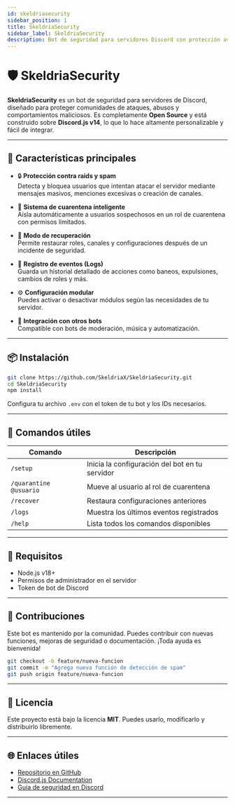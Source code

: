 ```yaml
---
id: skeldriasecurity
sidebar_position: 1
title: SkeldriaSecurity
sidebar_label: SkeldriaSecurity
description: Bot de seguridad para servidores Discord con protección avanzada contra raids, spam y usuarios maliciosos.
---
```


# 🛡️ SkeldriaSecurity

**SkeldriaSecurity** es un bot de seguridad para servidores de Discord, diseñado para proteger comunidades de ataques, abusos y comportamientos maliciosos. Es completamente **Open Source** y está construido sobre **Discord.js v14**, lo que lo hace altamente personalizable y fácil de integrar.

---

## 🚀 Características principales

- 🔒 **Protección contra raids y spam**  
  Detecta y bloquea usuarios que intentan atacar el servidor mediante mensajes masivos, menciones excesivas o creación de canales.

- 🧠 **Sistema de cuarentena inteligente**  
  Aísla automáticamente a usuarios sospechosos en un rol de cuarentena con permisos limitados.

- 🔁 **Modo de recuperación**  
  Permite restaurar roles, canales y configuraciones después de un incidente de seguridad.

- 📜 **Registro de eventos (Logs)**  
  Guarda un historial detallado de acciones como baneos, expulsiones, cambios de roles y más.

- ⚙️ **Configuración modular**  
  Puedes activar o desactivar módulos según las necesidades de tu servidor.

- 🧩 **Integración con otros bots**  
  Compatible con bots de moderación, música y automatización.

---

## 📦 Instalación

```bash
git clone https://github.com/SkeldriaX/SkeldriaSecurity.git
cd SkeldriaSecurity
npm install
```

Configura tu archivo `.env` con el token de tu bot y los IDs necesarios.

---

## 🧪 Comandos útiles

| Comando | Descripción |
|--------|-------------|
| `/setup` | Inicia la configuración del bot en tu servidor |
| `/quarantine @usuario` | Mueve al usuario al rol de cuarentena |
| `/recover` | Restaura configuraciones anteriores |
| `/logs` | Muestra los últimos eventos registrados |
| `/help` | Lista todos los comandos disponibles |

---

## 🔧 Requisitos

- Node.js v18+
- Permisos de administrador en el servidor
- Token de bot de Discord

---

## 🤝 Contribuciones

Este bot es mantenido por la comunidad. Puedes contribuir con nuevas funciones, mejoras de seguridad o documentación. ¡Toda ayuda es bienvenida!

```bash
git checkout -b feature/nueva-funcion
git commit -m "Agrega nueva función de detección de spam"
git push origin feature/nueva-funcion
```

---

## 📄 Licencia

Este proyecto está bajo la licencia **MIT**. Puedes usarlo, modificarlo y distribuirlo libremente.

---

## 🌐 Enlaces útiles

- [Repositorio en GitHub](https://github.com/SkeldriaX/SkeldriaSecurity)
- [Discord.js Documentation](https://discord.js.org/)
- [Guía de seguridad en Discord](https://support.discord.com/hc/es/articles/360044103071)

---
